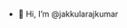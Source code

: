 - 👋 Hi, I’m @jakkularajkumar
<!---
jakkularajkumar/jakkularajkumar is a ✨ special ✨ repository because its `README.md` (this file) appears on your GitHub profile.
You can click the Preview link to take a look at your changes.
--->
